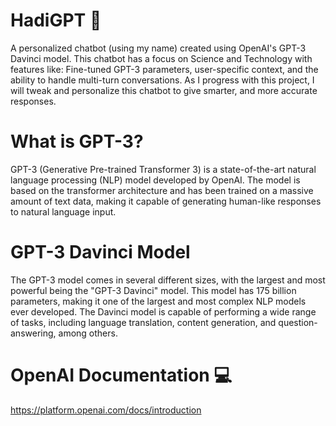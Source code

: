 # HadiGPT 🤖
A personalized chatbot (using my name) created using OpenAI's GPT-3 Davinci model. This chatbot has a focus on Science and Technology with features like: Fine-tuned GPT-3 parameters, user-specific context, and the ability to handle multi-turn conversations. As I progress with this project, I will tweak and personalize this chatbot to give smarter, and more accurate responses.

#  What is GPT-3?
GPT-3 (Generative Pre-trained Transformer 3) is a state-of-the-art natural language processing (NLP) model developed by OpenAI. The model is based on the transformer architecture and has been trained on a massive amount of text data, making it capable of generating human-like responses to natural language input.

# GPT-3 Davinci Model
The GPT-3 model comes in several different sizes, with the largest and most powerful being the "GPT-3 Davinci" model. This model has 175 billion parameters, making it one of the largest and most complex NLP models ever developed. The Davinci model is capable of performing a wide range of tasks, including language translation, content generation, and question-answering, among others.

# OpenAI Documentation 💻
https://platform.openai.com/docs/introduction
